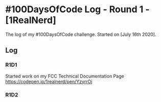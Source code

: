 # #100DaysOfCode Log - Round 1 - [1RealNerd]

The log of my #100DaysOfCode challenge. Started on [July 16th 2020].

## Log

### R1D1 
Started work on my FCC Technical Documentation Page https://codepen.io/1realnerd/pen/YzyrrOj

### R1D2
